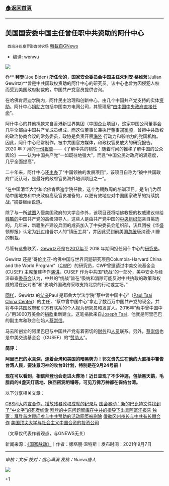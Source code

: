 ###  [:house:返回首頁](https://github.com/ourhimalayas/txt)
---


## 美国国安委中国主任曾任职中共资助的阿什中心
` 西班牙巴塞罗那喜悦农场` [轉載自GNews](https://gnews.org/zh-hans/1521445/)

- 编译: wenwu


![](https://assets.gnews.org/wp-content/uploads/2021/09/image-72.png)

乔**·**拜登**(Joe Biden) **所任命的，国家安全委员会中国主任朱利安**·**格维茨**(Julian Gewirtz)**曾是中共国政权资助的阿什中心的研究员。该中心也曾为因侵犯人权而受到美国政府制裁的，中国共产党官员提供咨询。

在哈佛肯尼迪学院内，阿什民主治理和创新中心，由几个中国共产党支持的实体[资助](https://thenationalpulse.com/politics/harvard-chinese-funding/)。阿什中心[捐助方](https://ash.harvard.edu/donors)包括中国南方电网公司，其管理层“[由中国中央政府直接任命](https://webcache.googleusercontent.com/search?q=cache:hTVlUNBmqn0J:https://www.fitchratings.com/research/corporate-finance/china-southern-power-grid-co-ltd-20-01-2020+&amp;cd=1&amp;hl=en&amp;ct=clnk&amp;gl=us)”。

阿什中心的其他捐款来自香港新世界集团（中国企业项目），这家中国公司董事会几乎全部[由](https://www.nwd.com.hk/corporate/about-NWD/leadership/dr-cheng-kar-shun-henry-gbs)中国共产党成员组成。而这位董事长兼执行董事[郑家顺](https://www.nwd.com.hk/corporate/about-NWD/leadership/dr-cheng-kar-shun-henry-gbs)，曾担中共政权的政治协商会议的常务委员，政协是负责开展[海外](https://www.google.com/search?q=2018+united+front&amp;oq=2018+united+front&amp;aqs=chrome..69i57j0i512l6j69i60.5427j0j7&amp;sourceid=chrome&amp;ie=UTF-8) 行动力和影响力的党国机构。因此，阿什中心经常制作，被中共国官方媒体，和政权官员放大的研究报告。2020 年 7 月的[一份报告](https://ash.harvard.edu/files/ash/files/final_policy_brief_7.6.2020.pdf)——《了解中共的韧性：随着时间的推移了解中国的公众舆论》——认为中国共产党“一如既往地强大”，而且“中国公民对政府的满意度，几乎全面提高”。

二十年来，阿什中心还[主办](https://ash.harvard.edu/china-programs-executive-education)了“中国领袖的发展项目”，该项目自称为“被中共国政府广泛认可，是最好的政府官员海外培训项目之一”。

“在中国清华大学和哈佛肯尼迪学院任教，这个为期数周的培训项目，是专门为帮助中国地方和中央政府高级官员准备的，以更有效地应对中国国家改革的持续挑战，”摘要继续说道。

除了与一所[试图](https://www.recordedfuture.com/chinese-cyberespionage-operations/)入侵美国政府的大学合作外，该项目还将哈佛教授的权威建议带给[残酷的](https://www.hrw.org/world-report/2019/country-chapters/china-and-tibet)中国共产党的高级领导人，这些人是由共产党中国的[中央组织部](https://cdrf-en.cdrf.org.cn/qyblshg/940.jhtml)亲自挑选的。几年来，新疆生产建设兵团的成员加入了中央委员会组织部，该兵团被《华盛顿邮报》认定为[针对](https://www.washingtonpost.com/opinions/global-opinions/chinas-repression-of-the-uighurs-began-10-years-ago-now-their-survival-is-at-stake/2019/07/04/3b568470-9daa-11e9-85d6-5211733f92c7_story.html)维吾尔人的“镇压工具”，并因此受到前美国[总统](https://thenationalpulse.com/news/harvard-uyghur-officials/)唐纳德·川普的制裁。

尽管有这些联系，[Gewirtz](https://cwp.sipa.columbia.edu/news/cwp-fellow-julian-gewirtz-leaves-take-position-nsc)还是在[2017](https://ash.harvard.edu/people/julian-gewirtz)[年](https://ash.harvard.edu/people/julian-gewirtz)至 2018 年期间担任阿什中心的[研究员](https://ash.harvard.edu/event/chinas-historical-experience-and-challenge-covering-chinese-politics-today)。

Gewirtz 还是“哥伦比亚-哈佛中国与世界问题研究项目Columbia-Harvard China and the World Program”（[CWP](https://cwp.sipa.columbia.edu/)）的研究员，CWP曾邀请过中美交流基金会 (CUSEF) 主席董建华作[演讲](https://cwp.sipa.columbia.edu/news/ch-tung-speaks-students-us-china-relations)。CUSEF 作为中共国“统战”的一部分，美中安全与经济审查[委员会](https://www.uscc.gov/sites/default/files/Research/China's%20Overseas%20United%20Front%20Work%20-%20Background%20and%20Implications%20for%20US_final_0.pdf)认为，中共的“统战”旨在“吸纳和消除可能反对中共执政的政策和权威的潜在反对者”和“影响外国政府采取支持北京的行动或立场。”

[同样](https://thenationalpulse.com/exclusive/yale-china-center-biden-ties/)，Gewirtz 的[父亲](https://www.courant.com/business/hc-xpm-2012-11-19-hc-rhodes-scholars-1119-20121118-story.html)Paul 是耶鲁大学法学院“蔡中曾中国中心”（[Paul Tsai China Center](https://law.yale.edu/china-center/people)）的主任，“蔡中曾中国中心”拿走了数百万中国共产党的现金，并将与中共国政府和军方有联系的个人视为研究员和发言人。2016年“蔡中曾中国中心”用3000万美金的[捐款](https://yaledailynews.com/blog/2016/03/28/law-school-receives-30-million-donation-to-rename-china-center/)重新建立。这笔捐款来自[Joseph Tsai](https://www.forbes.com/profile/joseph-tsai/?sh=6e6598d07b32)，他就是阿里巴巴的副主席和联合创始人[蔡崇信](https://www.reuters.com/article/us-alibaba-outlook/alibaba-slams-u-s-treatment-of-huawei-efforts-to-curb-chinas-rise-idUSKCN1PJ0RZ)。

马云所创立的阿里巴巴与中国共产党有着密切的[财务](https://www.forbes.com/sites/jaysomaney/2015/10/18/chinese-government-has-a-huge-stake-in-alibaba/?sh=7df8799a25b8)和[人员](https://cn.nytimes.com/business/20140721/c21alibaba/en-us/)联系。另外，[蔡崇信](https://www.taiwannews.com.tw/en/news/3792369)也是中美交流基金会（CUSEF）的“[赞助人](https://www.cusef.org.hk/en/who-we-are/our-leadership)”。

**简评：**

**阿里巴巴的水真深，连着台湾和美国的暗黑势力！郭文贵先生在他的大直播中警告台湾人民，要注意习神的攻台B计划，特别是在9月24号前！**

**现在可以看到，相信拜登也会走进火葬场！近日显现了不少神迹，包括黑天鹅，毛腊肉的4盏天灯落地、陕西窑洞坍塌等，可见万佛万神都在保佑台湾。**

以下分享相关文章：

[CBS同大内宣合作，播放残暴政权成就的纪录片](https://gnews.org/zh-hans/1451929/)
[国会暴动：新的巴比特文件找到了“中文字”的死者线索](https://gnews.org/zh-hans/1457485/)
[拜登的中东问题智库在中共的指导下出具阿富汗报告](https://gnews.org/zh-hans/1474780/)
[独家：拜登首席顾问参与中共赞助的活动网页被删除](https://gnews.org/zh-hans/1488968/)
[俄勒冈州州长与中共有长期合作](https://gnews.org/zh-hans/1491872/)
[美国顶尖大学与社会主义中国合资的投资公司](https://gnews.org/zh-hans/1508002/)

（文章仅代表作者观点，与GNEWS无关）

新闻来源：[《国家脉动》](https://thenationalpulse.com/exclusive/biden-nsc-director-is-fellow-at-ccp-funded-ash-center/)｜作者：娜塔丽·温特斯｜发布时间：2021年9月7日

* * *

*审核：文乐 
校对：信心满满
发稿：Nuevo唐人*

![](https://assets.gnews.org/wp-content/uploads/2021/09/GNEWS_CH.-5-1536x1086-1.jpeg)











+1
